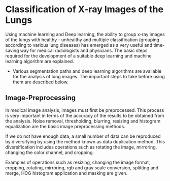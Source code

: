 

# Classification of X-ray Images of the Lungs
Using machine learning and Deep learning, the ability to group x-ray images of the lungs with healthy - unhealthy and multiple classification (grouping according to various lung diseases) has emerged as a very useful and time-saving way for medical radiologists and physicians.
The basic steps required for the development of a suitable deep learning and machine learning algorithm are explained.

* Various segmentation paths and deep learning algorithms are available for the analysis of lung images. The important steps to take before using them are described below.



## Image-Preprocessing

In medical image analysis, images must first be preprocessed. This process is very important in terms of the accuracy of the results to be obtained from the analysis. Noise removal, thresholding, blurring, resizing and histogram equalization are the basic image preprocessing methods.

If we do not have enough data, a small number of data can be reproduced by diversifying by using the method known as data duplication method. This diversification includes operations such as rotating the image, mirroring, changing the color channel, and cropping.

Examples of operations such as resizing, changing the image format, cropping, rotating, mirroring, rgb and gray scale conversion, splitting and merge, HOG histogram application and masking are given.
